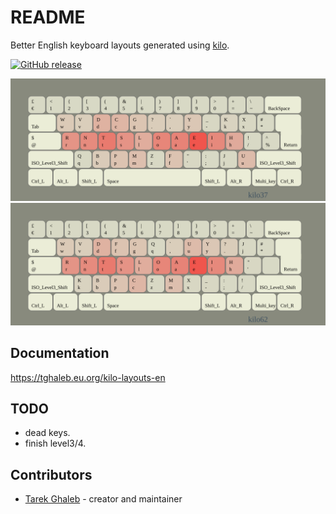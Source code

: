 # README

Better English keyboard layouts 
generated using [kilo](https://www.tghaleb.eu.org/kilo).

[![GitHub release](https://img.shields.io/github/release/tghaleb/kilo-layouts-en.svg)](https://github.com/tghaleb/kilo-layouts-en/releases)

![kilo37 heat](docs/images/kilo37.heat.svg)
![kilo62 heat](docs/images/kilo62.heat.svg)

## Documentation

<https://tghaleb.eu.org/kilo-layouts-en>

## TODO

- dead keys.
- finish level3/4.

## Contributors

- [Tarek Ghaleb](https://github.com/tghaleb) - creator and maintainer

